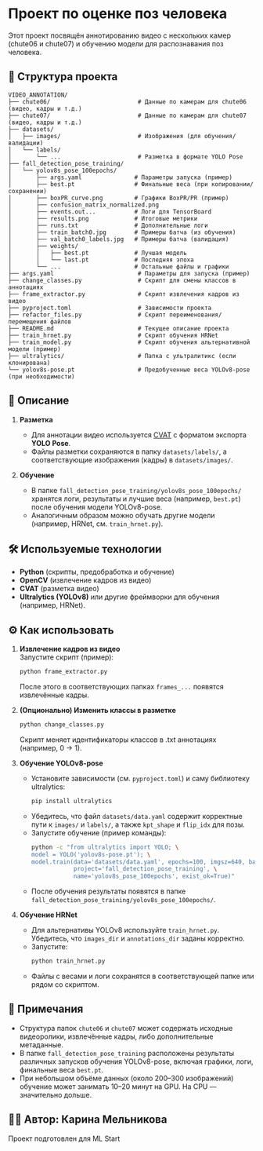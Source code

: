 # Проект по оценке поз человека

Этот проект посвящён аннотированию видео с нескольких камер (chute06 и chute07) и обучению модели для распознавания поз человека. 

## 📂 Структура проекта

```plaintext
VIDEO_ANNOTATION/
├── chute06/                         # Данные по камерам для chute06 (видео, кадры и т.д.)
├── chute07/                         # Данные по камерам для chute07 (видео, кадры и т.д.)
├── datasets/
│   ├── images/                      # Изображения (для обучения/валидации)
│   └── labels/
│       └── ...                      # Разметка в формате YOLO Pose
├── fall_detection_pose_training/
│   └── yolov8s_pose_100epochs/
│       ├── args.yaml               # Параметры запуска (пример)
│       ├── best.pt                 # Финальные веса (при копировании/сохранении)
│       ├── boxPR_curve.png         # Графики BoxPR/PR (пример)
│       ├── confusion_matrix_normalized.png
│       ├── events.out...           # Логи для TensorBoard
│       ├── results.png             # Итоговые метрики
│       ├── runs.txt                # Дополнительные логи
│       ├── train_batch0.jpg        # Примеры батча (из обучения)
│       ├── val_batch0_labels.jpg   # Примеры батча (валидация)
│       ├── weights/
│       │   ├── best.pt             # Лучшая модель
│       │   └── last.pt             # Последняя эпоха
│       └── ...                     # Остальные файлы и графики
├── args.yaml                        # Параметры для запуска (пример)
├── change_classes.py                # Скрипт для смены классов в аннотациях
├── frame_extractor.py               # Скрипт извлечения кадров из видео
├── pyproject.toml                   # Зависимости проекта
├── refactor_files.py                # Скрипт переименования/перемещения файлов
├── README.md                        # Текущее описание проекта
├── train_hrnet.py                   # Скрипт обучения HRNet
├── train_model.py                   # Скрипт обучения альтернативной модели (пример)
├── ultralytics/                     # Папка с ультралитикс (если клонирована)
└── yolov8s-pose.pt                  # Предобученные веса YOLOv8-pose (при необходимости)
```

## 📌 Описание

1. **Разметка**  
   - Для аннотации видео используется [CVAT](https://cvat.org/) с форматом экспорта **YOLO Pose**.
   - Файлы разметки сохраняются в папку `datasets/labels/`, а соответствующие изображения (кадры) в `datasets/images/`.

2. **Обучение**  
   - В папке `fall_detection_pose_training/yolov8s_pose_100epochs/` хранятся логи, результаты и лучшие веса (например, `best.pt`) после обучения модели YOLOv8-pose.
   - Аналогичным образом можно обучать другие модели (например, HRNet, см. `train_hrnet.py`).

## 🛠 Используемые технологии

- **Python** (скрипты, предобработка и обучение)
- **OpenCV** (извлечение кадров из видео)
- **CVAT** (разметка видео)
- **Ultralytics (YOLOv8)** или другие фреймворки для обучения (например, HRNet).

## ⚙️ Как использовать

1. **Извлечение кадров из видео**  
   Запустите скрипт (пример):  
   ```bash
   python frame_extractor.py
   ```
   После этого в соответствующих папках `frames_...` появятся извлечённые кадры.

2. **(Опционально) Изменить классы в разметке**  
   ```bash
   python change_classes.py
   ```
   Скрипт меняет идентификаторы классов в .txt аннотациях (например, 0 → 1).

3. **Обучение YOLOv8-pose**  
   - Установите зависимости (см. `pyproject.toml`) и саму библиотеку ultralytics:  
     ```bash
     pip install ultralytics
     ```
   - Убедитесь, что файл `datasets/data.yaml` содержит корректные пути к `images/` и `labels/`, а также `kpt_shape` и `flip_idx` для позы.
   - Запустите обучение (пример команды):
     ```bash
     python -c "from ultralytics import YOLO; \
     model = YOLO('yolov8s-pose.pt'); \
     model.train(data='datasets/data.yaml', epochs=100, imgsz=640, batch=8, \
                 project='fall_detection_pose_training', \
                 name='yolov8s_pose_100epochs', exist_ok=True)"
     ```
   - После обучения результаты появятся в папке `fall_detection_pose_training/yolov8s_pose_100epochs/`.

4. **Обучение HRNet**  
   - Для альтернативы YOLOv8 используйте `train_hrnet.py`. Убедитесь, что `images_dir` и `annotations_dir` заданы корректно.
   - Запустите:
     ```bash
     python train_hrnet.py
     ```
   - Файлы с весами и логи сохранятся в соответствующей папке или рядом со скриптом.

## 📝 Примечания

- Структура папок `chute06` и `chute07` может содержать исходные видеоролики, извлечённые кадры, либо дополнительные метаданные.
- В папке `fall_detection_pose_training` расположены результаты различных запусков обучения YOLOv8-pose, включая графики, логи, финальные веса `best.pt`.
- При небольшом объёме данных (около 200–300 изображений) обучение может занимать 10–20 минут на GPU. На CPU — значительно дольше.

## 👩‍💻 Автор: Карина Мельникова

Проект подготовлен для ML Start
